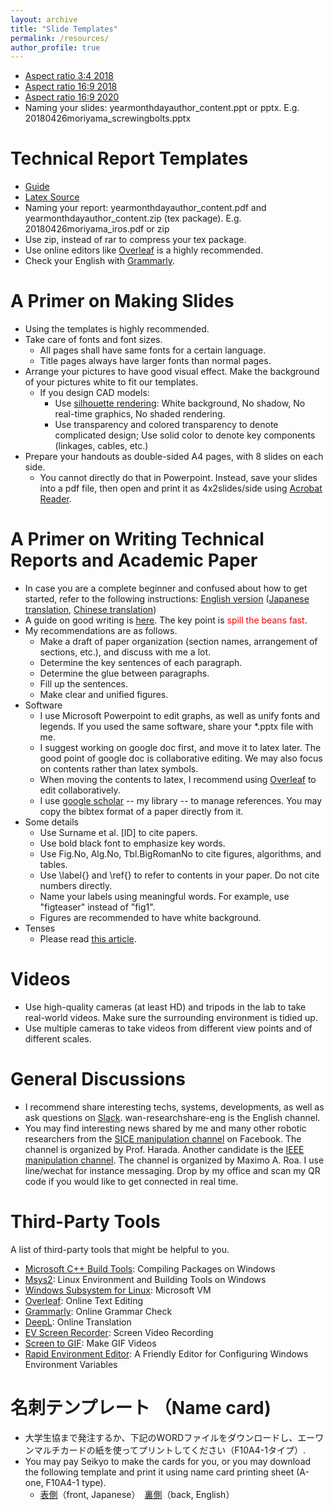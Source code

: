 ```yaml
---
layout: archive
title: "Slide Templates"
permalink: /resources/
author_profile: true
---
```


* [Aspect ratio 3:4 2018](https://drive.google.com/open?id=1YG9ZrEuOVbUPSJA4jZPQW3X5DvlTG06T)
* [Aspect ratio 16:9 2018](https://drive.google.com/open?id=1ZlTBCX-82qmsS4wF2qI6TaAcHCLaxWiI)
* [Aspect ratio 16:9 2020](https://drive.google.com/file/d/190JF4keHgCFMXakqgyRHzBDb-dmMbNSr/view?usp=sharing)
* Naming your slides: yearmonthdayauthor_content.ppt or pptx. E.g. 20180426moriyama_screwingbolts.pptx

Technical Report Templates
======
* [Guide](https://drive.google.com/open?id=17nl71bxC1NI_ELB7aSV6wUd5et-BLrld)
* [Latex Source](https://drive.google.com/open?id=1F5PUgFk91vwCV2hvi_dKJw8tuVjg4yDX)
* Naming your report: yearmonthdayauthor_content.pdf and yearmonthdayauthor_content.zip (tex package). E.g. 20180426moriyama_iros.pdf or zip
* Use zip, instead of rar to compress your tex package.
* Use online editors like [Overleaf](https://www.overleaf.com/) is a highly recommended.
* Check your English with [Grammarly](https://app.grammarly.com/).

A Primer on Making Slides
======
* Using the templates is highly recommended.
* Take care of fonts and font sizes. 
  * All pages shall have same fonts for a certain language.
  * Title pages always have larger fonts than normal pages.
* Arrange your pictures to have good visual effect. Make the background of your pictures white to fit our templates.
  * If you design CAD models:
      * Use [silhouette rendering](https://www.panda3d.org/blog/wp-content/uploads/2018/04/2018-04-19-222925_1042x747_scrot.png): White background, No shadow, No real-time graphics, No shaded rendering.
      * Use transparency and colored transparency to denote complicated design; Use solid color to denote key components (linkages, cables, etc.)
* Prepare your handouts as double-sided A4 pages, with 8 slides on each side.
  * You cannot directly do that in Powerpoint. Instead, save your slides into a pdf file, then open and print it as 4x2slides/side using [Acrobat Reader](https://get.adobe.com/reader/).
 
A Primer on Writing Technical Reports and Academic Paper
======
* In case you are a complete beginner and confused about how to get started, refer to the following instructions: [English version](https://drive.google.com/file/d/1JOWQBulV0HJpUJ2P3_axhwVoOv5wCaGP/view?usp=sharing) ([Japanese translation](https://drive.google.com/file/d/10nHb9m7H-aVLotnPPslf6yaTz7lua5nY/view?usp=sharing), [Chinese translation](https://drive.google.com/file/d/1N8mGN9FEaAecEiSkEFA2LmW7H41AWbav/view?usp=sharing))
* A guide on good writing is [here](https://www.cs.cmu.edu/~pausch/Randy/Randy/raibert.htm). The key point is <span style="color:red">spill the beans fast</span>.
* My recommendations are as follows.
  * Make a draft of paper organization (section names, arrangement of sections, etc.), and discuss with me a lot.
  * Determine the key sentences of each paragraph.
  * Determine the glue between paragraphs.
  * Fill up the sentences.
  * Make clear and unified figures.
* Software
  * I use Microsoft Powerpoint to edit graphs, as well as unify fonts and legends. If you used the same software, share your *.pptx file with me.
  * I suggest working on google doc first, and move it to latex later. The good point of google doc is collaborative editing. We may also focus on contents rather than latex symbols.
  * When moving the contents to latex, I recommend using [Overleaf](https://www.overleaf.com/) to edit collaboratively.
  * I use [google scholar](https://scholar.google.co.jp/) -- my library -- to manage references. You may copy the bibtex format of a paper directly from it. 
* Some details
  * Use Surname et al. [ID] to cite papers.
  * Use bold black font to emphasize key words.
  * Use Fig.No, Alg.No, Tbl.BigRomanNo to cite figures, algorithms, and tables.
  * Use \label{} and \\ref{} to refer to contents in your paper. Do not cite numbers directly.
  * Name your labels using meaningful words. For example, use "figteaser" instead of "fig1".
  * Figures are recommended to have white background.
* Tenses
  * Please read [this article](https://www.editage.jp/insights/the-secret-to-using-tenses-in-scientific-writing).
  
Videos
======
* Use high-quality cameras (at least HD) and tripods in the lab to take real-world videos. Make sure the surrounding environment is tidied up.
* Use multiple cameras to take videos from different view points and of different scales.

General Discussions
======
* I recommend share interesting techs, systems, developments, as well as ask questions on [Slack](https://harada-lab.slack.com/). wan-researchshare-eng is the English channel.
* You may find interesting news shared by me and many other robotic researchers from the [SICE manipulation channel](https://www.facebook.com/groups/964076620332165/) on Facebook. The channel is organized by Prof. Harada. Another candidate is the [IEEE manipulation channel](https://www.facebook.com/groups/246281928815732/). The channel is organized by Maximo A. Roa.
I use line/wechat for instance messaging. Drop by my office and scan my QR code if you would like to get connected in real time.

Third-Party Tools
======
A list of third-party tools that might be helpful to you.
* [Microsoft C++ Build Tools](https://visualstudio.microsoft.com/visual-cpp-build-tools/): Compiling Packages on Windows 
* [Msys2](https://www.msys2.org/): Linux Environment and Building Tools on Windows
* [Windows Subsystem for Linux](https://docs.microsoft.com/en-us/windows/wsl/install-win10): Microsoft VM 
* [Overleaf](https://www.overleaf.com/): Online Text Editing
* [Grammarly](https://app.grammarly.com/): Online Grammar Check
* [DeepL](https://www.deepl.com/en/translator): Online Translation
* [EV Screen Recorder](http://www.ieway.cn/evcapture.html): Screen Video Recording
* [Screen to GIF](https://www.screentogif.com/): Make GIF Videos 
* [Rapid Environment Editor](https://www.rapidee.com/): A Friendly Editor for Configuring Windows Environment Variables

名刺テンプレート （Name card)
======
* 大学生協まで発注するか、下記のWORDファイルをダウンロードし、エーワンマルチカードの紙を使ってプリントしてください（F10A4-1タイプ）.
* You may pay Seikyo to make the cards for you, or you may download the following template and print it using name card printing sheet (A-one, F10A4-1 type).
  * [表側](https://drive.google.com/file/d/1UnQ_H86-diziaCJooTV7k6TXEHrbJDx9/view?usp=sharing)（front, Japanese）　[裏側](https://drive.google.com/open?id=1mwbPsA5nI1bIDYcW3TBThMNOCwPeUxvy)（back, English）
